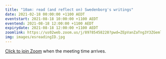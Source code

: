 ```yaml
---
title: "10am: read (and reflect on) Swedenborg's writings"
date: 2021-02-18 00:00:00 +1100 AEDT
eventstart: 2021-08-18 10:00:00 +1100 AEDT
eventend: 2021-08-18 12:00:00 +1100 AEDT
expirydate: 2021-08-18 12:00:00 +1100 AEDT
zoomlink: https://us02web.zoom.us/j/89785458228?pwd=ZEpVanZaTng3Y3ZGeml0R2RjcTY1QT09
img: images/esreadingID.jpg
---
```


[Click to join Zoom](https://us02web.zoom.us/j/89785458228?pwd=ZEpVanZaTng3Y3ZGeml0R2RjcTY1QT09) when the meeting time arrives.



